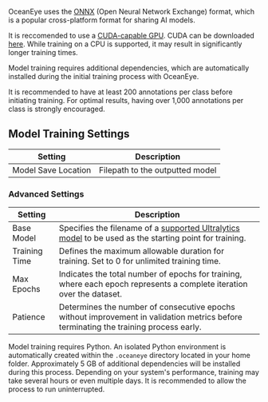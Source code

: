 OceanEye uses the [ONNX](https://onnx.ai/) (Open Neural Network Exchange) format, which is a popular cross-platform format for sharing AI models.

It is reccomended to use a [CUDA-capable GPU](https://developer.nvidia.com/cuda-gpus). CUDA can be downloaded [here](https://developer.nvidia.com/cuda-downloads). While training on a CPU is supported, it may result in significantly longer training times.

Model training requires additional dependencies, which are automatically installed during the initial training process with OceanEye.

It is recommended to have at least 200 annotations per class before initiating training. For optimal results, having over 1,000 annotations per class is strongly encouraged.

## Model Training Settings

| Setting                  | Description                                                                 |
|--------------------------|-----------------------------------------------------------------------------|
| Model Save Location      | Filepath to the outputted model                                             |


### Advanced Settings

| Setting                  | Description                                                                 |
|--------------------------|-----------------------------------------------------------------------------|
| Base Model               | Specifies the filename of a [supported Ultralytics model](https://docs.ultralytics.com/models/#featured-models) to be used as the starting point for training. |
| Training Time            | Defines the maximum allowable duration for training. Set to 0 for unlimited training time. |
| Max Epochs               | Indicates the total number of epochs for training, where each epoch represents a complete iteration over the dataset. |
| Patience                 | Determines the number of consecutive epochs without improvement in validation metrics before terminating the training process early. |


Model training requires Python. An isolated Python environment is automatically created within the `.oceaneye` directory located in your home folder. Approximately 5 GB of additional dependencies will be installed during this process. Depending on your system's performance, training may take several hours or even multiple days. It is recommended to allow the process to run uninterrupted.
